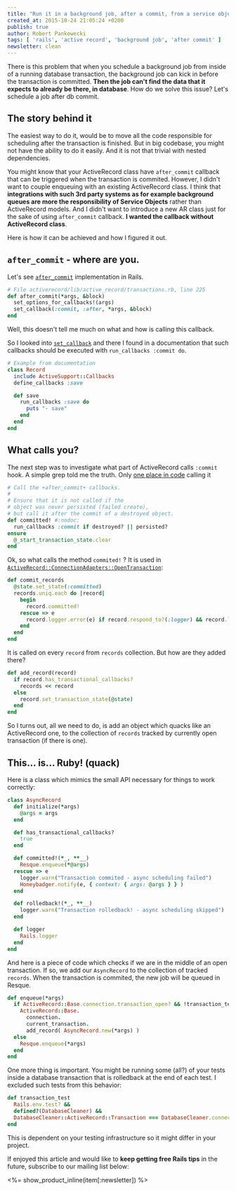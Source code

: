 ```yaml
---
title: "Run it in a background job, after a commit, from a service object"
created_at: 2015-10-24 21:05:24 +0200
publish: true
author: Robert Pankowecki
tags: [ 'rails', 'active record', 'background job', 'after commit' ]
newsletter: clean
---
```


There is this problem that when you schedule a background job from inside of a running
database transaction, the background job can kick in before the transaction is committed.
**Then the job can't find the data that it expects to already be there, in database**.
How do we solve this issue? Let's schedule a job after db commit.

<!-- more -->

## The story behind it

The easiest way to do it, would be to move all the code responsible for scheduling
after the transaction is finished. But in big codebase, you might not have the ability
to do it easily. And it is not that trivial with nested dependencies.

You might know that your ActiveRecord class have `after_commit` callback that can be
triggered when the transaction is commited. However, I didn't want to couple enqueuing
with an existing ActiveRecord class. I think that
**integrations with such 3rd party systems as for example background queues are more the responsibility
of Service Objects** rather than ActiveRecord models.
And I didn't want to introduce a new AR class just for the sake
of using `after_commit` callback. **I wanted the callback without ActiveRecord class**.

Here is how it can be achieved and how I figured it out.

## `after_commit` - where are you.

Let's see [`after_commit`](http://api.rubyonrails.org/v4.1.0/classes/ActiveRecord/Transactions/ClassMethods.html#method-i-after_commit)
implementation in Rails.

```ruby
# File activerecord/lib/active_record/transactions.rb, line 225
def after_commit(*args, &block)
  set_options_for_callbacks!(args)
  set_callback(:commit, :after, *args, &block)
end
```

Well, this doesn't tell me much on what and how is calling this callback.

So I looked into [`set_callback`](https://github.com/rails/rails/blob/10ac0155b19ea5b457417244f4f327404b997935/activesupport/lib/active_support/callbacks.rb#L34)
and there I found in a documentation that such callbacks should be executed with `run_callbacks :commit do`.

```ruby
# Example from documentation
class Record
  include ActiveSupport::Callbacks
  define_callbacks :save

  def save
    run_callbacks :save do
      puts "- save"
    end
  end
end
```

## What calls you?

The next step was to investigate what part of ActiveRecord calls `:commit` hook. A simple grep told me the truth.
Only [one place in code](https://github.com/rails/rails/blob/10ac0155b19ea5b457417244f4f327404b997935/activerecord/lib/active_record/transactions.rb#L295) calling it

```ruby
# Call the +after_commit+ callbacks.
#
# Ensure that it is not called if the
# object was never persisted (failed create),
# but call it after the commit of a destroyed object.
def committed! #:nodoc:
  run_callbacks :commit if destroyed? || persisted?
ensure
  @_start_transaction_state.clear
end
```

Ok, so what calls the method `commited!` ? It is used in
[`ActiveRecord::ConnectionAdapters::OpenTransaction`](https://github.com/rails/rails/blob/10ac0155b19ea5b457417244f4f327404b997935/activerecord/lib/active_record/connection_adapters/abstract/transaction.rb#L147):

```ruby
def commit_records
  @state.set_state(:committed)
  records.uniq.each do |record|
    begin
      record.committed!
    rescue => e
      record.logger.error(e) if record.respond_to?(:logger) && record.logger
    end
  end
end
```

It is called on every `record` from `records` collection. But how are they added there?

```ruby
def add_record(record)
  if record.has_transactional_callbacks?
    records << record
  else
    record.set_transaction_state(@state)
  end
end
```

So I turns out, all we need to do, is add an object which quacks like an ActiveRecord one, to the collection
of `records` tracked by currently open transaction (if there is one).

## This... is... Ruby! (quack)

Here is a class which mimics the small API necessary for things to work correctly:

```ruby
class AsyncRecord
  def initialize(*args)
    @args = args
  end

  def has_transactional_callbacks?
    true
  end

  def committed!(*_, **__)
    Resque.enqueue(*@args)
  rescue => e
    logger.warn("Transaction commited - async scheduling failed")
    Honeybadger.notify(e, { context: { args: @args } } )
  end

  def rolledback!(*_, **__)
    logger.warn("Transaction rolledback! - async scheduling skipped")
  end

  def logger
    Rails.logger
  end
end
```

And here is a piece of code which checks if we are in the middle of an open transaction.
If so, we add our `AsyncRecord` to the collection of tracked `records`. When the transaction
is commited, the new job will be queued in Resque.

```ruby
def enqueue(*args)
  if ActiveRecord::Base.connection.transaction_open? && !transaction_test
    ActiveRecord::Base.
      connection.
      current_transaction.
      add_record( AsyncRecord.new(*args) )
  else
    Resque.enqueue(*args)
  end
end
```

One more thing is important. You might be running some (all?) of your tests inside a database transaction
that is rolledback at the end of each test. I excluded such tests from this behavior:

```ruby
def transaction_test
  Rails.env.test? && 
  defined?(DatabaseCleaner) && 
  DatabaseCleaner::ActiveRecord::Transaction === DatabaseCleaner.connections.first.strategy
end
```

This is dependent on your testing infrastructure so it might differ in your project.

If enjoyed this article and would like to **keep getting free Rails tips** in the future, subscribe
to our mailing list below:

<%= show_product_inline(item[:newsletter]) %>
